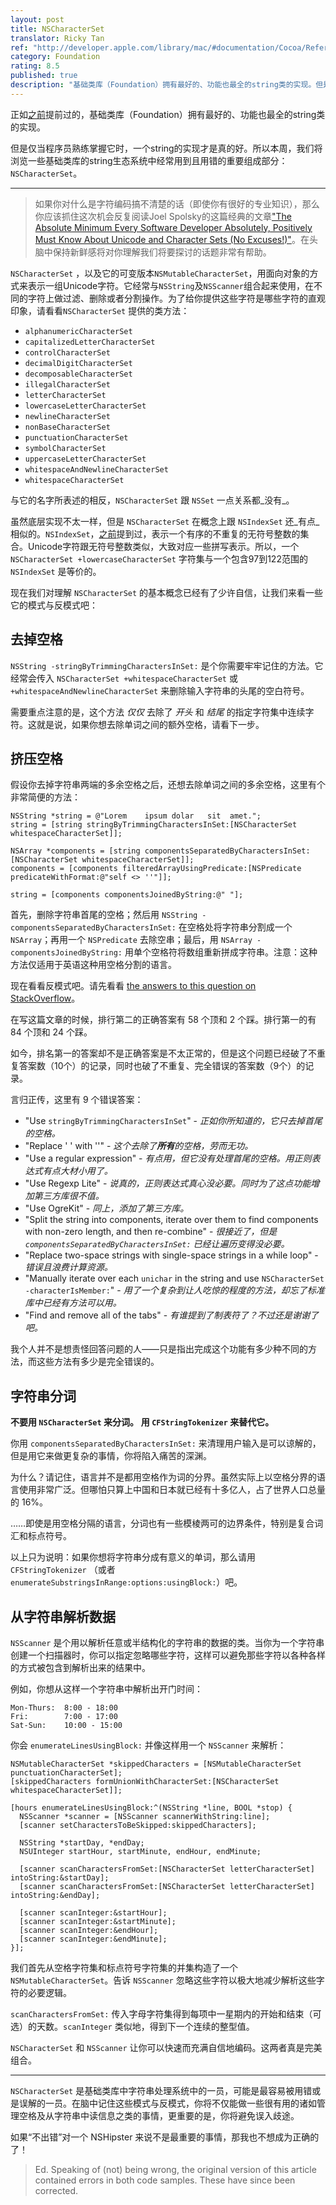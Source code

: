 ```yaml
---
layout: post
title: NSCharacterSet
translator: Ricky Tan
ref: "http://developer.apple.com/library/mac/#documentation/Cocoa/Reference/Foundation/Classes/nscharacterset_Class/Reference/Reference.html"
category: Foundation
rating: 8.5
published: true
description: "基础类库（Foundation）拥有最好的、功能也最全的string类的实现。但是仅当程序员熟练掌握它时，一个string的实现才是真的好。所以本周，我们将浏览一些基础类库的string生态系统中经常用到且用错的重要组成部分：NSCharacterSet。"
---
```


正如[之前](http://nshipster.com/cfstringtransform/)提前过的，基础类库（Foundation）拥有最好的、功能也最全的string类的实现。

但是仅当程序员熟练掌握它时，一个string的实现才是真的好。所以本周，我们将浏览一些基础类库的string生态系统中经常用到且用错的重要组成部分：`NSCharacterSet`。

---

> 如果你对什么是字符编码搞不清楚的话（即使你有很好的专业知识），那么你应该抓住这次机会反复阅读Joel Spolsky的这篇经典的文章["The Absolute Minimum Every Software Developer Absolutely, Positively Must Know About Unicode and Character Sets (No Excuses!)"](http://www.joelonsoftware.com/articles/Unicode.html)。在头脑中保持新鲜感将对你理解我们将要探讨的话题非常有帮助。

`NSCharacterSet` ，以及它的可变版本`NSMutableCharacterSet`，用面向对象的方式来表示一组Unicode字符。它经常与`NSString`及`NSScanner`组合起来使用，在不同的字符上做过滤、删除或者分割操作。为了给你提供这些字符是哪些字符的直观印象，请看看`NSCharacterSet` 提供的类方法：

- `alphanumericCharacterSet`
- `capitalizedLetterCharacterSet`
- `controlCharacterSet`
- `decimalDigitCharacterSet`
- `decomposableCharacterSet`
- `illegalCharacterSet`
- `letterCharacterSet`
- `lowercaseLetterCharacterSet`
- `newlineCharacterSet`
- `nonBaseCharacterSet`
- `punctuationCharacterSet`
- `symbolCharacterSet`
- `uppercaseLetterCharacterSet`
- `whitespaceAndNewlineCharacterSet`
- `whitespaceCharacterSet`

与它的名字所表述的相反，`NSCharacterSet` 跟 `NSSet` 一点关系都_没有_。

虽然底层实现不太一样，但是 `NSCharacterSet` 在概念上跟 `NSIndexSet` 还_有点_相似的。`NSIndexSet`，[之前](http://nshipster.cn/nsindexset/)提到过，表示一个有序的不重复的无符号整数的集合。Unicode字符跟无符号整数类似，大致对应一些拼写表示。所以，一个 `NSCharacterSet +lowercaseCharacterSet` 字符集与一个包含97到122范围的 `NSIndexSet` 是等价的。

现在我们对理解 `NSCharacterSet` 的基本概念已经有了少许自信，让我们来看一些它的模式与反模式吧：

## 去掉空格

`NSString -stringByTrimmingCharactersInSet:` 是个你需要牢牢记住的方法。它经常会传入 `NSCharacterSet +whitespaceCharacterSet` 或 `+whitespaceAndNewlineCharacterSet` 来删除输入字符串的头尾的空白符号。

需要重点注意的是，这个方法 _仅仅_ 去除了 _开头_ 和 _结尾_ 的指定字符集中连续字符。这就是说，如果你想去除单词之间的额外空格，请看下一步。

## 挤压空格

假设你去掉字符串两端的多余空格之后，还想去除单词之间的多余空格，这里有个非常简便的方法：

~~~{objective-c}
NSString *string = @"Lorem    ipsum dolar   sit  amet.";
string = [string stringByTrimmingCharactersInSet:[NSCharacterSet whitespaceCharacterSet]];

NSArray *components = [string componentsSeparatedByCharactersInSet:[NSCharacterSet whitespaceCharacterSet]];
components = [components filteredArrayUsingPredicate:[NSPredicate predicateWithFormat:@"self <> ''"]];

string = [components componentsJoinedByString:@" "];
~~~

首先，删除字符串首尾的空格；然后用 `NSString -componentsSeparatedByCharactersInSet:` 在空格处将字符串分割成一个 `NSArray`；再用一个 `NSPredicate` 去除空串；最后，用 `NSArray -componentsJoinedByString:` 用单个空格符将数组重新拼成字符串。注意：这种方法仅适用于英语这种用空格分割的语言。

现在看看反模式吧。请先看看 [the answers to this question on StackOverflow](http://stackoverflow.com/questions/758212/how-can-i-strip-all-the-whitespaces-from-a-string-in-objective-c)。

在写这篇文章的时候，排行第二的正确答案有 58 个顶和 2 个踩。排行第一的有 84 个顶和 24 个踩。

如今，排名第一的答案却不是正确答案是不太正常的，但是这个问题已经破了不重复答案数（10个）的记录，同时也破了不重复、完全错误的答案数（9个）的记录。

言归正传，这里有 9 个错误答案：

- "Use `stringByTrimmingCharactersInSet`" - _正如你所知道的，它只去掉首尾的空格。_
- "Replace ' ' with ''" - _这个去除了**所有**的空格，劳而无功。_
- "Use a regular expression" - _有点用，但它没有处理首尾的空格。用正则表达式有点大材小用了。_
- "Use Regexp Lite" - _说真的，正则表达式真心没必要。同时为了这点功能增加第三方库很不值。_
- "Use OgreKit" - _同上，添加了第三方库。_
- "Split the string into components, iterate over them to find components with non-zero length, and then re-combine" - _很接近了，但是 `componentsSeparatedByCharactersInSet:` 已经让遍历变得没必要。_
- "Replace two-space strings with single-space strings in a while loop" - _错误且浪费计算资源。_
- "Manually iterate over each `unichar` in the string and use `NSCharacterSet -characterIsMember:`" - _用了一个复杂到让人吃惊的程度的方法，却忘了标准库中已经有方法可以用。_
- "Find and remove all of the tabs" - _有谁提到了制表符了？不过还是谢谢了吧。_

我个人并不是想责怪回答问题的人——只是指出完成这个功能有多少种不同的方法，而这些方法有多少是完全错误的。

## 字符串分词

**不要用 `NSCharacterSet` 来分词。**
**用 `CFStringTokenizer` 来替代它。**

你用 `componentsSeparatedByCharactersInSet:` 来清理用户输入是可以谅解的，但是用它来做更复杂的事情，你将陷入痛苦的深渊。

为什么？请记住，语言并不是都用空格作为词的分界。虽然实际上以空格分界的语言使用非常广泛。但哪怕只算上中国和日本就已经有十多亿人，占了世界人口总量的 16%。

……即使是用空格分隔的语言，分词也有一些模棱两可的边界条件，特别是复合词汇和标点符号。

以上只为说明：如果你想将字符串分成有意义的单词，那么请用 `CFStringTokenizer` （或者 `enumerateSubstringsInRange:options:usingBlock:`）吧。

## 从字符串解析数据

`NSScanner` 是个用以解析任意或半结构化的字符串的数据的类。当你为一个字符串创建一个扫描器时，你可以指定忽略哪些字符，这样可以避免那些字符以各种各样的方式被包含到解析出来的结果中。

例如，你想从这样一个字符串中解析出开门时间：

    Mon-Thurs:  8:00 - 18:00
    Fri:        7:00 - 17:00
    Sat-Sun:    10:00 - 15:00

你会 `enumerateLinesUsingBlock:` 并像这样用一个 `NSScanner` 来解析：

~~~{objective-c}
NSMutableCharacterSet *skippedCharacters = [NSMutableCharacterSet punctuationCharacterSet];
[skippedCharacters formUnionWithCharacterSet:[NSCharacterSet whitespaceCharacterSet]];

[hours enumerateLinesUsingBlock:^(NSString *line, BOOL *stop) {
  NSScanner *scanner = [NSScanner scannerWithString:line];
  [scanner setCharactersToBeSkipped:skippedCharacters];

  NSString *startDay, *endDay;
  NSUInteger startHour, startMinute, endHour, endMinute;

  [scanner scanCharactersFromSet:[NSCharacterSet letterCharacterSet] intoString:&startDay];
  [scanner scanCharactersFromSet:[NSCharacterSet letterCharacterSet] intoString:&endDay];

  [scanner scanInteger:&startHour];
  [scanner scanInteger:&startMinute];
  [scanner scanInteger:&endHour];
  [scanner scanInteger:&endMinute];
}];
~~~

我们首先从空格字符集和标点符号字符集的并集构造了一个 `NSMutableCharacterSet`。告诉 `NSScanner` 忽略这些字符以极大地减少解析这些字符的必要逻辑。

`scanCharactersFromSet:` 传入字母字符集得到每项中一星期内的开始和结束（可选）的天数。`scanInteger` 类似地，得到下一个连续的整型值。

`NSCharacterSet` 和 `NSScanner` 让你可以快速而充满自信地编码。这两者真是完美组合。

---

`NSCharacterSet` 是基础类库中字符串处理系统中的一员，可能是最容易被用错或是误解的一员。在脑中记住这些模式与反模式，你将不仅能做一些很有用的诸如管理空格及从字符串中读信息之类的事情，更重要的是，你将避免误入歧途。

如果“不出错”对一个 NSHipster 来说不是最重要的事情，那我也不想成为正确的了！

> Ed. Speaking of (not) being wrong, the original version of this article contained errors in both code samples. These have since been corrected.
